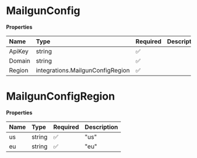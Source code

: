 # MailgunConfig

**Properties**

| Name   | Type                             | Required | Description |
| :----- | :------------------------------- | :------- | :---------- |
| ApiKey | string                           | ✅       |             |
| Domain | string                           | ✅       |             |
| Region | integrations.MailgunConfigRegion | ✅       |             |

# MailgunConfigRegion

**Properties**

| Name | Type   | Required | Description |
| :--- | :----- | :------- | :---------- |
| us   | string | ✅       | "us"        |
| eu   | string | ✅       | "eu"        |
